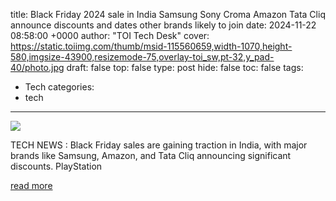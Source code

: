 title: Black Friday 2024 sale in India Samsung Sony Croma Amazon Tata Cliq announce discounts and dates other brands likely to join
date: 2024-11-22 08:58:00 +0000
author: "TOI Tech Desk"
cover: https://static.toiimg.com/thumb/msid-115560659,width-1070,height-580,imgsize-43900,resizemode-75,overlay-toi_sw,pt-32,y_pad-40/photo.jpg
draft: false
top: false
type: post
hide: false
toc: false
tags:
  - Tech
categories:
  - tech
---

![](https://static.toiimg.com/thumb/msid-115560659,width-1070,height-580,imgsize-43900,resizemode-75,overlay-toi_sw,pt-32,y_pad-40/photo.jpg)

TECH NEWS : Black Friday sales are gaining traction in India, with major brands like Samsung, Amazon, and Tata Cliq announcing significant discounts. PlayStation

[read more](https://timesofindia.indiatimes.com/technology/tech-news/black-friday-2024-sale-in-india-samsung-sony-croma-amazon-tata-cliq-announce-discounts-and-dates-other-brands-likely-to-join/articleshow/115560629.cms)
